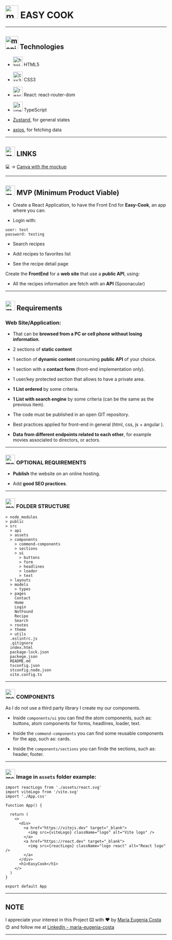 # <img width="40" height="40" src="https://img.icons8.com/plasticine/40/monitor.png" alt="monitor"/> EASY COOK

---

## <img width="40" height="40" src="https://img.icons8.com/plasticine/40/monitor.png" alt="monitor"/> Technologies

- <img width="30" height="30" src="https://img.icons8.com/color/30/html-5--v1.png" alt="html5 icon"/> HTML5

- <img width="30" height="30" src="https://img.icons8.com/color/30/css3.png" alt="css3 icon"/> CSS3

- <img width="30" height="30" src="https://img.icons8.com/officel/30/react.png" alt="react icon"/> React: react-router-dom

- <img width="30" height="30" src="https://img.icons8.com/color/30/typescript.png" alt="typescript icon"/> TypeScript

- [Zustand](https://docs.pmnd.rs/zustand/getting-started/introduction), for general states

- [axios](https://axios-http.com/docs/intro), for fetching data

---

## <img width="30" height="30" src="https://img.icons8.com/plasticine/30/monitor.png" alt="monitor"/> LINKS

💻 -> [Canva with the mockup](https://www.canva.com/design/DAFiuea8ges/_sspazzLlNLHfqRZ10OZDQ/edit)

---

## <img width="30" height="30" src="https://img.icons8.com/plasticine/30/monitor.png" alt="monitor"/> MVP (Minimum Product Viable)

- Create a React Application, to have the Front End for **Easy-Cook**, an app where you can:

- Login with:

```
user: test
password: testing
```

- Search recipes

- Add recipes to favorites list

- See the recipe detail page

Create the **FrontEnd** for a **web site** that use a **public API**, using:

- All the recipes information are fetch with an **API** (Spoonacular)

---

## <img width="30" height="30" src="https://img.icons8.com/plasticine/30/monitor.png" alt="monitor"/> Requirements

### Web Site/Application:

- That can be **browsed from a PC or cell phone without losing information**.

- 2 sections of **static content**

- 1 section of **dynamic content** consuming **public API** of your choice.

- 1 section with a **contact form** (front-end implementation only).

- 1 user/key protected section that allows to have a private area.

- **1 List ordered** by some criteria.

- **1 List with search engine** by some criteria (can be the same as the previous item).

- The code must be published in an open GIT repository.

- Best practices applied for front-end in general (html, css, js + angular ).

- **Data from different endpoints related to each other**, for example movies associated to directors, or actors.

---

### <img width="30" height="30" src="https://img.icons8.com/plasticine/30/monitor.png" alt="monitor"/> OPTIONAL REQUIREMENTS

- **Publish** the website on an online hosting.

- Add **good SEO practices**.

---

### <img width="30" height="30" src="https://img.icons8.com/plasticine/30/monitor.png" alt="monitor"/> FOLDER STRUCTURE

```
> node_modules
> public
> src
  > api
  > assets
  > components
    > commond-components
    > sections
    > ui
      > buttons
      > form
      > headlines
      > loader
      > text
  > layouts
  > models
    > types
  > pages
    Contact
    Home
    Login
    NotFound
    Recipe
    Search
  > routes
  > theme
  > utils
  .eslintrc.js
  .gitignore
  index.html
  package-lock.json
  packege.json
  README.md
  tsconfig.json
  stconfig.node.json
  vite.config.ts
```

---

### <img width="30" height="30" src="https://img.icons8.com/plasticine/30/monitor.png" alt="monitor"/> COMPONENTS

As I do not use a third party library I create my our components.

- Inside `components/ui` you can find the atom components, such
  as: buttons, atom components for forms, headlines, loader, text.

- Inside the `commond-components` you can find some reusable components for the app, such as: cards.

- Inside the `components/sections` you can finde the sections, such as: header, footer.

---

### <img width="30" height="30" src="https://img.icons8.com/plasticine/30/monitor.png" alt="monitor"/> Image in `assets` folder example:

```TSX
import reactLogo from './assets/react.svg'
import viteLogo from '/vite.svg'
import './App.css'

function App() {

  return (
    <>
      <div>
        <a href="https://vitejs.dev" target="_blank">
          <img src={viteLogo} className="logo" alt="Vite logo" />
        </a>
        <a href="https://react.dev" target="_blank">
          <img src={reactLogo} className="logo react" alt="React logo" />
        </a>
      </div>
      <h1>EasyCook</h1>
    </>
  )
}

export default App
```

---

## NOTE

I appreciate your interest in this Project ⌨️ with ❤️ by [María Eugenia Costa](https://github.com/eugenia1984) 😊 and follow me at [LinkedIn - maria-eugenia-costa](https://www.linkedin.com/in/maria-eugenia-costa/)

---

